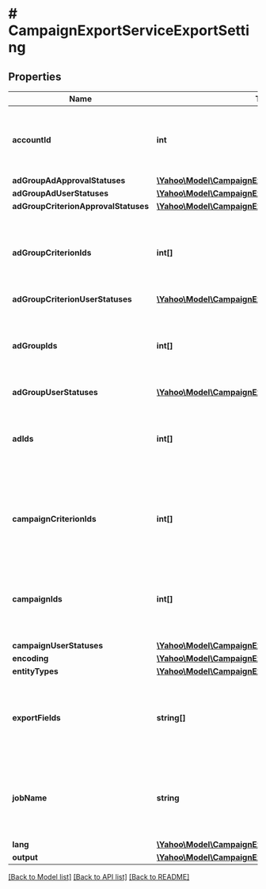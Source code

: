 # # CampaignExportServiceExportSetting

## Properties

Name | Type | Description | Notes
------------ | ------------- | ------------- | -------------
**accountId** | **int** | &lt;div lang&#x3D;\&quot;ja\&quot;&gt;アカウントIDです。&lt;br&gt;このフィールドは、必須です。 &lt;/div&gt;&lt;div lang&#x3D;\&quot;en\&quot;&gt;Account ID.&lt;br&gt;This field is required. &lt;/div&gt; | 
**adGroupAdApprovalStatuses** | [**\Yahoo\Model\CampaignExportServiceApprovalStatus[]**](CampaignExportServiceApprovalStatus.md) |  | [optional] 
**adGroupAdUserStatuses** | [**\Yahoo\Model\CampaignExportServiceUserStatus[]**](CampaignExportServiceUserStatus.md) |  | [optional] 
**adGroupCriterionApprovalStatuses** | [**\Yahoo\Model\CampaignExportServiceApprovalStatus[]**](CampaignExportServiceApprovalStatus.md) |  | [optional] 
**adGroupCriterionIds** | **int[]** | &lt;div lang&#x3D;\&quot;ja\&quot;&gt;広告グループクライテリアIDです。&lt;br&gt;このフィールドは、省略可能となります。 &lt;/div&gt;&lt;div lang&#x3D;\&quot;en\&quot;&gt;Ad group criteria ID.&lt;br&gt;This field is optional. &lt;/div&gt; | [optional] 
**adGroupCriterionUserStatuses** | [**\Yahoo\Model\CampaignExportServiceUserStatus[]**](CampaignExportServiceUserStatus.md) |  | [optional] 
**adGroupIds** | **int[]** | &lt;div lang&#x3D;\&quot;ja\&quot;&gt;ダウンロード対象の広告グループIDです。&lt;br&gt;このフィールドは、省略可能となります。 &lt;/div&gt;&lt;div lang&#x3D;\&quot;en\&quot;&gt;Ad group ID of export objective.&lt;br&gt;This field is optional. &lt;/div&gt; | [optional] 
**adGroupUserStatuses** | [**\Yahoo\Model\CampaignExportServiceUserStatus[]**](CampaignExportServiceUserStatus.md) |  | [optional] 
**adIds** | **int[]** | &lt;div lang&#x3D;\&quot;ja\&quot;&gt;ダウンロード対象の広告IDです。&lt;br&gt;このフィールドは、省略可能となります。 &lt;/div&gt;&lt;div lang&#x3D;\&quot;en\&quot;&gt;Ad ID of export objective.&lt;br&gt;This field is optional. &lt;/div&gt; | [optional] 
**campaignCriterionIds** | **int[]** | &lt;div lang&#x3D;\&quot;ja\&quot;&gt;キャンペーンクライテリアIDです。&lt;br&gt;このフィールドは、省略可能となります。 &lt;/div&gt;&lt;div lang&#x3D;\&quot;en\&quot;&gt;Campaign criteria ID.&lt;br&gt;This field is optional. &lt;/div&gt; | [optional] 
**campaignIds** | **int[]** | &lt;div lang&#x3D;\&quot;ja\&quot;&gt;ダウンロード対象のキャンペーンIDです。&lt;br&gt;このフィールドは、省略可能となります。 &lt;/div&gt;&lt;div lang&#x3D;\&quot;en\&quot;&gt;Campaign ID of export objective.&lt;br&gt;This field is optional. &lt;/div&gt; | [optional] 
**campaignUserStatuses** | [**\Yahoo\Model\CampaignExportServiceUserStatus[]**](CampaignExportServiceUserStatus.md) |  | [optional] 
**encoding** | [**\Yahoo\Model\CampaignExportServiceEncoding**](CampaignExportServiceEncoding.md) |  | [optional] 
**entityTypes** | [**\Yahoo\Model\CampaignExportServiceEntityType[]**](CampaignExportServiceEntityType.md) |  | [optional] 
**exportFields** | **string[]** | &lt;div lang&#x3D;\&quot;ja\&quot;&gt;エクスポートするフィールドを指定します。&lt;br&gt;このフィールドは、省略可能となります。 &lt;/div&gt;&lt;div lang&#x3D;\&quot;en\&quot;&gt;Select which field to export.&lt;br&gt;This field is optional. &lt;/div&gt; | [optional] 
**jobName** | **string** | &lt;div lang&#x3D;\&quot;ja\&quot;&gt;ダウンロードするジョブの名称です。&lt;br&gt;このフィールドは、省略可能となります。 &lt;/div&gt;&lt;div lang&#x3D;\&quot;en\&quot;&gt;Job information for export.&lt;br&gt;This field is optional. &lt;/div&gt; | [optional] 
**lang** | [**\Yahoo\Model\CampaignExportServiceLang**](CampaignExportServiceLang.md) |  | [optional] 
**output** | [**\Yahoo\Model\CampaignExportServiceOutput**](CampaignExportServiceOutput.md) |  | [optional] 

[[Back to Model list]](../../README.md#documentation-for-models) [[Back to API list]](../../README.md#documentation-for-api-endpoints) [[Back to README]](../../README.md)


